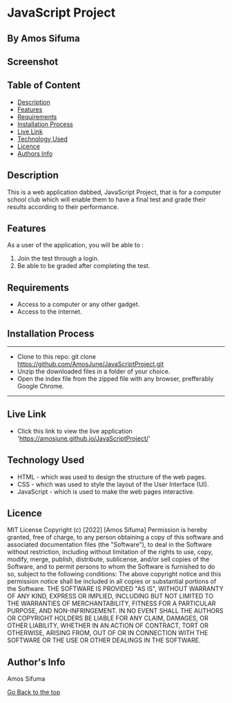 # JavaScript Project
 ## By Amos Sifuma
## Screenshot 
## Table of Content   
 - [Description](#Description)
 - [Features](#Features)
 - [Requirements](#Requirements)
 - [Installation Process](#Installation-Process)
 - [Live Link](#Live-Link)
 - [Technology  Used](#Technology-Used)
 - [Licence](#Licence)
 - [Authors Info](#Authors-Info)

 ## Description
This is a web application dabbed, JavaScript Project, that is for a computer school club which will enable them to have a final test and grade their results according to their performance. 

## Features
As a user of the application, you will be able to :
1. Join the test through a login.
2. Be able to be graded after completing the test.

## Requirements
 * Access to  a computer or any other gadget.
 * Access to the internet.

 ## Installation Process
  *******************************************
* Clone to this repo: git clone https://github.com/AmosJune/JavaScriptProject.git
* Unzip the downloaded files in a folder of your choice.
* Open the index file from the zipped file with any browser, prefferably Google Chrome.

 *******************************

## Live Link
- Click this link to view the live application 'https://amosjune.github.io/JavaScriptProject/'

## Technology  Used
* HTML - which was used to design the structure of the web pages.
* CSS - which was used to style the layout of the User Interface (UI).
* JavaScript - which is used to make the web pages interactive.

## Licence
MIT License
Copyright (c) [2022] [Amos Sifuma]
Permission is hereby granted, free of charge, to any person obtaining a copy of this software and associated documentation files (the "Software"), to deal in the Software without restriction, including without limitation of the rights to use, copy, modify, merge, publish, distribute, sublicense, and/or sell
copies of the Software, and to permit persons to whom the Software is
furnished to do so, subject to the following conditions:
The above copyright notice and this permission notice shall be included in all
copies or substantial portions of the Software.
THE SOFTWARE IS PROVIDED "AS IS", WITHOUT WARRANTY OF ANY KIND, EXPRESS OR
IMPLIED, INCLUDING BUT NOT LIMITED TO THE WARRANTIES OF MERCHANTABILITY, FITNESS FOR A PARTICULAR PURPOSE, AND NON-INFRINGEMENT. IN NO EVENT SHALL THE AUTHORS OR COPYRIGHT HOLDERS BE LIABLE FOR ANY CLAIM, DAMAGES, OR OTHER LIABILITY, WHETHER IN AN ACTION OF CONTRACT, TORT OR OTHERWISE, ARISING FROM,
OUT OF OR IN CONNECTION WITH THE SOFTWARE OR THE USE OR OTHER DEALINGS IN THE SOFTWARE. 

## Author's Info
Amos Sifuma


[Go Back to the top](#JavaScript-Project)


